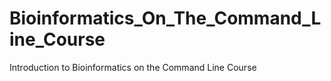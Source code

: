 # Bioinformatics_On_The_Command_Line_Course
Introduction to Bioinformatics on the Command Line Course
